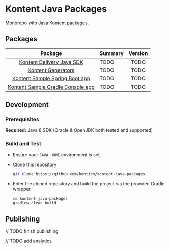 # Kontent Java Packages

Monorepo with Java Kontent packages.

## Packages

|                             Package                              | Summary | Version |
| :--------------------------------------------------------------: | :------ | :-----: |
|      [Kontent Delivery Java SDK](/kontent-delivery#readme)       | TODO    |  TODO   |
|    [Kontent Generators](/kontent-delivery-generators#readme)     | TODO    |  TODO   |
| [Kontent Sample Spring Boot app](/sampla-app-spring-boot#readme) | TODO    |  TODO   |
|          [Kontent Sample Gradle Console app](/test-gradle-console-app#readme)          | TODO    |  TODO   |

## Development

### Prerequisites

**Required:**
Java 8 SDK (Oracle & OpenJDK both tested and supported)

### Build and Test

- Ensure your `JAVA_HOME` environment is set.  
- Clone this repository

  ```sh
  git clone https://github.com/kentico/kontent-java-packages
  ```

- Enter the cloned repository and build the project via the provided Gradle wrapper.

  ```sh
  cd kontent-java-packages
  gradlew clean build
  ```

## Publishing

// TODO finish publishing

// TODO add analytics
